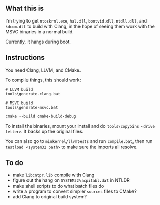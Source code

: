 ## What this is
I'm trying to get `ntoskrnl.exe`, `hal.dll`, `bootvid.dll`, `ntdll.dll`, and `kdcom.dll` to build with Clang,
in the hope of seeing them work with the MSVC binaries in a normal build.

Currently, it hangs during boot.

## Instructions
You need Clang, LLVM, and CMake.

To compile things, this should work:
```shell
# LLVM build
tools\generate-clang.bat

# MSVC build
tools\generate-msvc.bat

cmake --build cmake-build-debug
```

To install the binaries, mount your install and do `tools\copybins <drive letter>`. It backs up the original files.

You can also go to `minkernel/llvmtests` and run `compile.bat`, then run `testload <system32 path>` to make sure the imports all resolve.

## To do

- make `libcntpr.lib` compile with Clang
- figure out the hang on `SYSTEM32\acpitabl.dat` in NTLDR
- make shell scripts to do what batch files do
- write a program to convert simpler `sources` files to CMake?
- add Clang to original build system?

